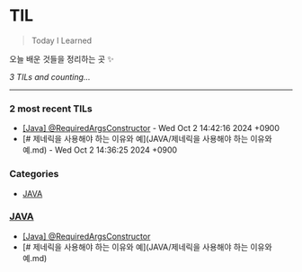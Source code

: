 # TIL
> Today I Learned

오늘 배운 것들을 정리하는 곳 ✨


_3 TILs and counting..._

---

### 2 most recent TILs

- [[Java] @RequiredArgsConstructor](JAVA/@RequiredArgsConstructor.md) - Wed Oct 2 14:42:16 2024 +0900
- [# 제네릭을 사용해야 하는 이유와 예](JAVA/제네릭을 사용해야 하는 이유와 예.md) - Wed Oct 2 14:36:25 2024 +0900

### Categories

- [JAVA](#JAVA)

### [JAVA](#JAVA)
- [[Java] @RequiredArgsConstructor](JAVA/@RequiredArgsConstructor.md)
- [# 제네릭을 사용해야 하는 이유와 예](JAVA/제네릭을 사용해야 하는 이유와 예.md)



